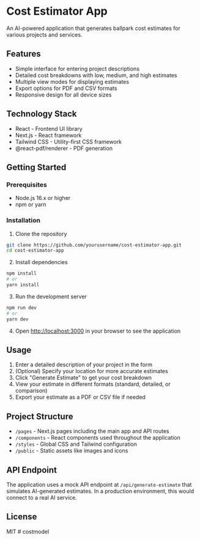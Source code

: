 # Cost Estimator App

An AI-powered application that generates ballpark cost estimates for various projects and services.

## Features

- Simple interface for entering project descriptions
- Detailed cost breakdowns with low, medium, and high estimates
- Multiple view modes for displaying estimates
- Export options for PDF and CSV formats
- Responsive design for all device sizes

## Technology Stack

- React - Frontend UI library
- Next.js - React framework
- Tailwind CSS - Utility-first CSS framework
- @react-pdf/renderer - PDF generation

## Getting Started

### Prerequisites

- Node.js 16.x or higher
- npm or yarn

### Installation

1. Clone the repository
```bash
git clone https://github.com/yourusername/cost-estimator-app.git
cd cost-estimator-app
```

2. Install dependencies
```bash
npm install
# or
yarn install
```

3. Run the development server
```bash
npm run dev
# or
yarn dev
```

4. Open [http://localhost:3000](http://localhost:3000) in your browser to see the application

## Usage

1. Enter a detailed description of your project in the form
2. (Optional) Specify your location for more accurate estimates
3. Click "Generate Estimate" to get your cost breakdown
4. View your estimate in different formats (standard, detailed, or comparison)
5. Export your estimate as a PDF or CSV file if needed

## Project Structure

- `/pages` - Next.js pages including the main app and API routes
- `/components` - React components used throughout the application
- `/styles` - Global CSS and Tailwind configuration
- `/public` - Static assets like images and icons

## API Endpoint

The application uses a mock API endpoint at `/api/generate-estimate` that simulates AI-generated estimates. In a production environment, this would connect to a real AI service.

## License

MIT #   c o s t m o d e l  
 